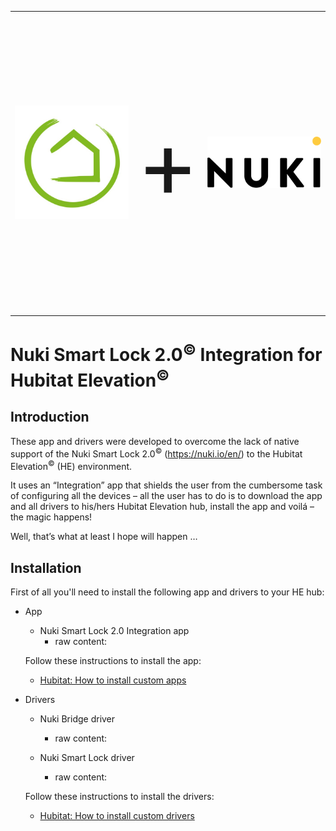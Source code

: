 <table style="width:100%">
  <tr>
    <td style="width: 45%;">
      <img src="https://raw.githubusercontent.com/MAFFPT/Hubitat/master/Nuki%20Smart%20Lock%202.0/icons/Hubitat-logo.jpg" alt="Hubitat" width="200"/>
    </td>
    <td style="width: 10%;"><p style="font-size: 150px;">+</p></td>
    <td style="width: 45%;">
      <img src="https://raw.githubusercontent.com/MAFFPT/Hubitat/master/Nuki%20Smart%20Lock%202.0/icons/Nuki-logo.png" alt="Nuki" width="200"/>
    </td>
  </tr>
</table>

# Nuki Smart Lock 2.0<sup>&copy;</sup> Integration for Hubitat Elevation<sup>&copy;</sup>

## Introduction
These app and drivers were developed to overcome the lack of native support of the Nuki Smart Lock 2.0<sup>&copy;</sup> (https://nuki.io/en/) to the Hubitat Elevation<sup>&copy;</sup> (HE) environment.

It uses an “Integration” app that shields the user from the cumbersome task of configuring all the devices – all the user has to do is to download the app and all drivers to his/hers Hubitat Elevation hub, install the app and voilá – the magic happens!

Well, that’s what at least I hope will happen …

## Installation

First of all you'll need to install the following app and drivers to your HE hub:

* App

  * Nuki Smart Lock 2.0 Integration app
     * raw content:
  
  Follow these instructions to install the app:
  
   * <a href="https://docs.hubitat.com/index.php?title=How_to_Install_Custom_Apps" target="_blank">Hubitat: How to install custom apps</a>
  
  
* Drivers

  * Nuki Bridge driver
     * raw content:
     
  * Nuki Smart Lock driver
     * raw content:
    
  Follow these instructions to install the drivers:
  
   * [Hubitat: How to install custom drivers](https://docs.hubitat.com/index.php?title=How_to_Install_Custom_Drivers)

